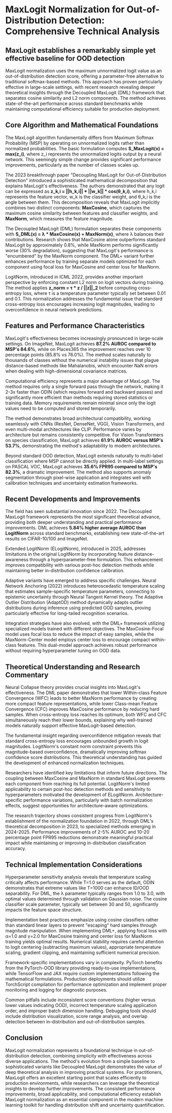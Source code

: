 # MaxLogit Normalization for Out-of-Distribution Detection: Comprehensive Technical Analysis

## MaxLogit establishes a remarkably simple yet effective baseline for OOD detection

MaxLogit normalization uses the maximum unnormalized logit value as an out-of-distribution detection score, offering a parameter-free alternative to traditional softmax-based methods. This approach has proven particularly effective in large-scale settings, with recent research revealing deeper theoretical insights through the Decoupled MaxLogit (DML) framework that separates cosine similarity and L2 norm components. The method achieves state-of-the-art performance across standard benchmarks while maintaining computational efficiency suitable for production deployment.

## Core Algorithm and Mathematical Foundations

The MaxLogit algorithm fundamentally differs from Maximum Softmax Probability (MSP) by operating on unnormalized logits rather than normalized probabilities. The basic formulation computes **S_MaxLogit(x) = max(z_i)**, where z_i represents the unnormalized logits output by a neural network. This seemingly simple change provides significant performance improvements, particularly as the number of classes scales up.

The 2023 breakthrough paper "Decoupling MaxLogit for Out-of-Distribution Detection" introduced a sophisticated mathematical decomposition that explains MaxLogit's effectiveness. The authors demonstrated that any logit can be expressed as **z_k,i = ||h_k,i|| * ||w_k|| * cos(θ_k,i)**, where h_k,i represents the feature vector, w_k is the classifier weight, and θ_k,i is the angle between them. This decomposition reveals that MaxLogit implicitly combines two distinct components: **MaxCosine**, which captures the maximum cosine similarity between features and classifier weights, and **MaxNorm**, which measures the feature magnitude.

The Decoupled MaxLogit (DML) formulation separates these components with **S_DML(x) = λ * MaxCosine(x) + MaxNorm(x)**, where λ balances their contributions. Research shows that MaxCosine alone outperforms standard MaxLogit by approximately 0.8%, while MaxNorm performs significantly worse (30% degradation), suggesting that MaxLogit's performance is "encumbered" by the MaxNorm component. The DML+ variant further enhances performance by training separate models optimized for each component using focal loss for MaxCosine and center loss for MaxNorm.

LogitNorm, introduced in ICML 2022, provides another important perspective by enforcing constant L2 norm on logit vectors during training. The method applies **z_norm = τ * z / ||z||_2** before computing cross-entropy loss, where τ is a temperature parameter typically set between 0.01 and 0.1. This normalization addresses the fundamental issue that standard cross-entropy loss encourages increasing logit magnitudes, leading to overconfidence in neural network predictions.

## Features and Performance Characteristics

MaxLogit's effectiveness becomes increasingly pronounced in large-scale settings. On ImageNet, MaxLogit achieves **87.2% AUROC compared to MSP's 84.6%**, while on Places365 the improvement reaches over 10 percentage points (85.8% vs 76.0%). The method scales naturally to thousands of classes without the numerical instability issues that plague distance-based methods like Mahalanobis, which encounter NaN errors when dealing with high-dimensional covariance matrices.

Computational efficiency represents a major advantage of MaxLogit. The method requires only a single forward pass through the network, making it 2-3x faster than ODIN (which requires forward and backward passes) and significantly more efficient than methods requiring stored statistics or training data. Memory requirements remain minimal since only the logit values need to be computed and stored temporarily.

The method demonstrates broad architectural compatibility, working seamlessly with CNNs (ResNet, DenseNet, VGG), Vision Transformers, and even multi-modal architectures like CLIP. Performance varies by architecture but remains consistently competitive. For Vision Transformers on species classification, MaxLogit achieves **61.9% AUROC versus MSP's 53.7%**, demonstrating the method's adaptability to modern architectures.

Beyond standard OOD detection, MaxLogit extends naturally to multi-label classification where MSP cannot be directly applied. In multi-label settings on PASCAL VOC, MaxLogit achieves **35.6% FPR95 compared to MSP's 82.3%**, a dramatic improvement. The method also supports anomaly segmentation through pixel-wise application and integrates well with calibration techniques and uncertainty estimation frameworks.

## Recent Developments and Improvements

The field has seen substantial innovation since 2022. The Decoupled MaxLogit framework represents the most significant theoretical advance, providing both deeper understanding and practical performance improvements. DML achieves **5.84% higher average AUROC than LogitNorm** across standard benchmarks, establishing new state-of-the-art results on CIFAR-10/100 and ImageNet.

Extended LogitNorm (ELogitNorm), introduced in 2025, addresses limitations in the original LogitNorm by incorporating feature distance-awareness through a hyperparameter-free formulation. This enhancement improves compatibility with various post-hoc detection methods while maintaining better in-distribution confidence calibration.

Adaptive variants have emerged to address specific challenges. Neural Network Anchoring (2022) introduces heteroscedastic temperature scaling that estimates sample-specific temperature parameters, connecting to epistemic uncertainty through Neural Tangent Kernel theory. The Adaptive Outlier Distribution (AdaptOD) method dynamically adapts outlier distributions during inference using predicted OOD samples, proving particularly effective for long-tailed recognition scenarios.

Integration strategies have also evolved, with the DML+ framework utilizing specialized models trained with different objectives. The MaxCosine-Focal model uses focal loss to reduce the impact of easy samples, while the MaxNorm-Center model employs center loss to encourage compact within-class features. This dual-model approach achieves robust performance without requiring hyperparameter tuning on OOD data.

## Theoretical Understanding and Research Commentary

Neural Collapse theory provides crucial insights into MaxLogit's effectiveness. The DML paper demonstrates that lower Within-class Feature Convergence (WFC) leads to better MaxNorm performance by creating more compact feature representations, while lower Class-mean Feature Convergence (CFC) improves MaxCosine performance by reducing hard samples. When cross-entropy loss reaches its optimum, both WFC and CFC simultaneously reach their lower bounds, explaining why well-trained models naturally support effective MaxLogit-based detection.

The fundamental insight regarding overconfidence mitigation reveals that standard cross-entropy loss encourages unbounded growth in logit magnitudes. LogitNorm's constant norm constraint prevents this magnitude-based overconfidence, dramatically improving softmax confidence score distributions. This theoretical understanding has guided the development of enhanced normalization techniques.

Researchers have identified key limitations that inform future directions. The coupling between MaxCosine and MaxNorm in standard MaxLogit prevents each component from reaching its full potential. LogitNorm's limited applicability to certain post-hoc detection methods and sensitivity to hyperparameters motivated the development of ELogitNorm. Architecture-specific performance variations, particularly with batch normalization effects, suggest opportunities for architecture-aware optimizations.

The research trajectory shows consistent progress from LogitNorm's establishment of the normalization foundation in 2022, through DML's theoretical decomposition in 2023, to specialized methods emerging in 2024-2025. Performance improvements of 2-5% AUROC and 10-20 percentage point FPR95 reductions demonstrate meaningful practical impact while maintaining or improving in-distribution classification accuracy.

## Technical Implementation Considerations

Hyperparameter sensitivity analysis reveals that temperature scaling critically affects performance. While T=1.0 serves as the default, ODIN demonstrates that extreme values like T=1000 can enhance ID/OOD separability. For DML, the λ parameter typically ranges from 1.0 to 3.0, with optimal values determined through validation on Gaussian noise. The cosine classifier scale parameter, typically set between 30 and 50, significantly impacts the feature space structure.

Implementation best practices emphasize using cosine classifiers rather than standard linear layers to prevent "escaping" hard samples through magnitude manipulation. When implementing DML+, applying focal loss with α=1.0 and γ=2.0 for MaxCosine training and center loss for MaxNorm training yields optimal results. Numerical stability requires careful attention to logit centering (subtracting maximum values), appropriate temperature scaling, gradient clipping, and maintaining sufficient numerical precision.

Framework-specific implementations vary in complexity. PyTorch benefits from the PyTorch-OOD library providing ready-to-use implementations, while TensorFlow and JAX require custom implementations following the mathematical formulations. Production deployments should utilize TorchScript compilation for performance optimization and implement proper monitoring and logging for diagnostic purposes.

Common pitfalls include inconsistent score conventions (higher versus lower values indicating OOD), incorrect temperature scaling application order, and improper batch dimension handling. Debugging tools should include distribution visualization, score range analysis, and overlap detection between in-distribution and out-of-distribution samples.

## Conclusion

MaxLogit normalization represents a foundational technique in out-of-distribution detection, combining simplicity with effectiveness across diverse applications. The method's evolution from a simple baseline to sophisticated variants like Decoupled MaxLogit demonstrates the value of deep theoretical analysis in improving practical systems. For practitioners, MaxLogit offers an excellent starting point that scales efficiently to production environments, while researchers can leverage the theoretical insights to develop further improvements. The consistent performance improvements, broad applicability, and computational efficiency establish MaxLogit normalization as an essential component in the modern machine learning toolkit for handling distribution shift and uncertainty quantification.